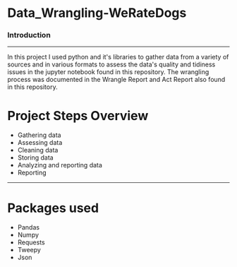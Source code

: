 # Data_Wrangling-WeRateDogs
### Introduction
-----------------------------------------------------------------------------------------------------------------------------------------------------------------------
In this project I used python and it's libraries to gather data from a variety of sources and in various formats to assess the data's quality and tidiness issues in the jupyter notebook found in this repository.
The wrangling process was documented in the Wrangle Report and Act Report also found in this repository.

# Project Steps Overview
- Gathering data
- Assessing data
- Cleaning data
- Storing data
- Analyzing and reporting data
- Reporting
-----------------------------------------------------------------------------------------------------------------------------------------------------------------------
# Packages used
- Pandas
- Numpy
- Requests
- Tweepy
- Json
